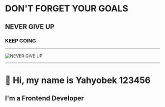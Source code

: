 # DON'T FORGET YOUR GOALS
## NEVER GIVE UP
### KEEP GOING
---
![NEVER GIVE UP](https://github.com/user-attachments/assets/9caf3484-e8c6-4a4b-81d2-dee8cf9b937d)


---
# 👋 Hi, my name is Yahyobek 123456
## I'm a Frontend Developer
